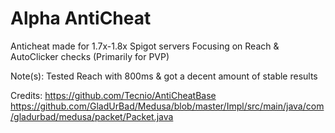 # Alpha AntiCheat

Anticheat made for 1.7x-1.8x Spigot servers
Focusing on Reach & AutoClicker checks (Primarily for PVP)

Note(s):
Tested Reach with 800ms & got a decent amount of stable results


Credits:
https://github.com/Tecnio/AntiCheatBase
https://github.com/GladUrBad/Medusa/blob/master/Impl/src/main/java/com/gladurbad/medusa/packet/Packet.java
